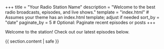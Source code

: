 +++
title = "Your Radio Station Name"
description = "Welcome to the best radio broadcasts, episodes, and live shows."
template = "index.html"  # Assumes your theme has an index.html template; adjust if needed
sort_by = "date"
paginate_by = 5  # Optional: Paginate recent episodes or posts
+++

Welcome to the station! Check out our latest episodes below.

{{ section.content | safe }}
